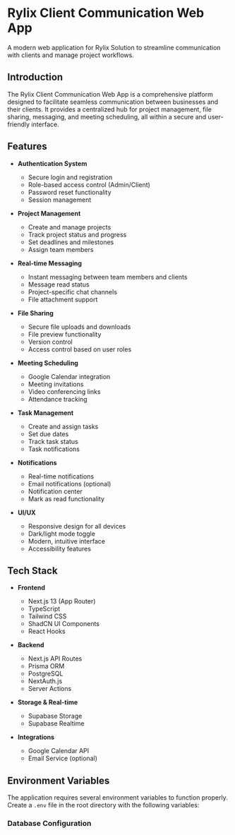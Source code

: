 # Rylix Client Communication Web App

A modern web application for Rylix Solution to streamline communication with clients and manage project workflows.

## Introduction

The Rylix Client Communication Web App is a comprehensive platform designed to facilitate seamless communication between businesses and their clients. It provides a centralized hub for project management, file sharing, messaging, and meeting scheduling, all within a secure and user-friendly interface.

## Features

- **Authentication System**
  - Secure login and registration
  - Role-based access control (Admin/Client)
  - Password reset functionality
  - Session management

- **Project Management**
  - Create and manage projects
  - Track project status and progress
  - Set deadlines and milestones
  - Assign team members

- **Real-time Messaging**
  - Instant messaging between team members and clients
  - Message read status
  - Project-specific chat channels
  - File attachment support

- **File Sharing**
  - Secure file uploads and downloads
  - File preview functionality
  - Version control
  - Access control based on user roles

- **Meeting Scheduling**
  - Google Calendar integration
  - Meeting invitations
  - Video conferencing links
  - Attendance tracking

- **Task Management**
  - Create and assign tasks
  - Set due dates
  - Track task status
  - Task notifications

- **Notifications**
  - Real-time notifications
  - Email notifications (optional)
  - Notification center
  - Mark as read functionality

- **UI/UX**
  - Responsive design for all devices
  - Dark/light mode toggle
  - Modern, intuitive interface
  - Accessibility features

## Tech Stack

- **Frontend**
  - Next.js 13 (App Router)
  - TypeScript
  - Tailwind CSS
  - ShadCN UI Components
  - React Hooks

- **Backend**
  - Next.js API Routes
  - Prisma ORM
  - PostgreSQL
  - NextAuth.js
  - Server Actions

- **Storage & Real-time**
  - Supabase Storage
  - Supabase Realtime

- **Integrations**
  - Google Calendar API
  - Email Service (optional)

## Environment Variables

The application requires several environment variables to function properly. Create a `.env` file in the root directory with the following variables:

### Database Configuration

